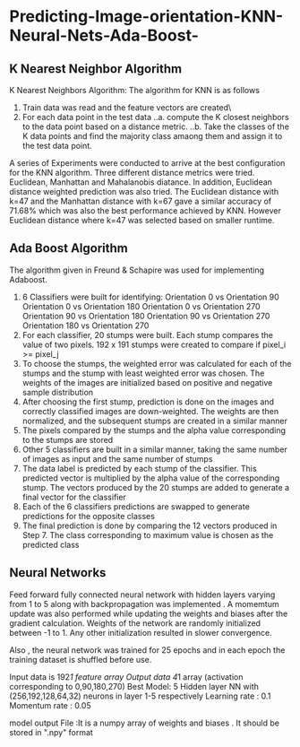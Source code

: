 # Predicting-Image-orientation-KNN-Neural-Nets-Ada-Boost-
## K Nearest Neighbor Algorithm

K Nearest Neighbors Algorithm:
The algorithm for KNN is as follows

1. Train data was read and the feature vectors are created\
2. For each data point in the test data 
	..a. compute the K closest neighbors to the data point based on a distance metric.
  ..b. Take the classes of the K data points and find the majority class amaong them and assign it to the test data point.


A series of Experiments were conducted to arrive at the best configuration for the KNN algorithm. 
Three different distance metrics were tried. Euclidean, Manhattan and Mahalanobis diatance. In addition, Euclidean distance weighted prediction 
was also tried. The Euclidean distance with k=47 and the Manhattan distance with k=67 gave a similar accuracy of 71.68% which was also the
best performance achieved by KNN. However Euclidean distance where k=47 was selected based on smaller runtime.

## Ada Boost Algorithm

The algorithm given in Freund & Schapire was used for implementing Adaboost. 

1. 6 Classifiers were built for identifying:
	Orientation 0 vs Orientation 90 
	Orientation 0 vs Orientation 180 
	Orientation 0 vs Orientation 270 
	Orientation 90 vs Orientation 180 
	Orientation 90 vs Orientation 270 
	Orientation 180 vs Orientation 270 
2. For each classifier, 20 stumps were built. Each stump compares the value of two pixels. 192 x 191 stumps 
were created to compare if pixel_i >= pixel_j
3. To choose the stumps, the weighted error was calculated for each of the stumps and the stump with least 
weighted error was chosen. The weights of the images are initialized based on positive and negative sample distribution
4. After choosing the first stump, prediction is done on the images and correctly classified images are down-weighted. 
The weights are then normalized, and the subsequent stumps are created in a similar manner
5. The pixels compared by the stumps and the alpha value corresponding to the stumps are stored
6. Other 5 classifiers are built in a similar manner, taking the same number of images as input and the same 
number of stumps
7. The data label is predicted by each stump of the classifier. This predicted vector is multiplied by the 
alpha value of the corresponding stump. The vectors produced by the 20 stumps are added to generate a final vector for the classifier
8. Each of the 6 classifiers predictions are swapped to generate predictions for the opposite classes 
9. The final prediction is done by comparing the 12 vectors produced in Step 7. The class corresponding 
to maximum value is chosen as the predicted class

## Neural Networks

Feed forward fully connected neural network with hidden layers varying from 1 to 5 along with backpropagation was implemented . A momemtum update was also performed while updating the 
weights and biases after the gradient calculation. Weights of the network are randomly initialized between -1 to 1. Any other initialization resulted in 
slower convergence. 

Also , the neural network was trained for 25 epochs and in each epoch the training dataset is shuffled before use.

Input data is 192*1 feature array
Output data 4*1 array (activation corresponding to 0,90,180,270)
Best Model:
5 Hidden layer NN with (256,192,128,64,32) neurons in layer 1-5 respectively
Learning rate : 0.1
Momentum rate : 0.05

model output File :It  is a numpy array of weights and biases . It should be stored in ".npy" format

